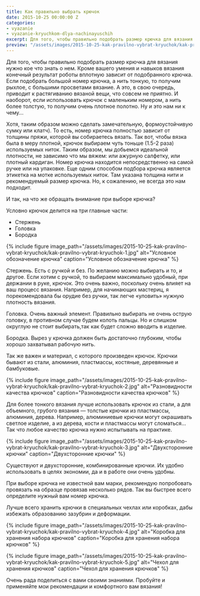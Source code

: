 ```yaml
---
title: Как правильно выбрать крючок
date: 2015-10-25 00:00:00 Z
categories:
- vyazanie
- vyazanie-kryuchkom-dlya-nachinayuschih
excerpt: Для того, чтобы правильно подобрать размер крючка для вязания нужно кое что знать о нем. Кроме вашего умения и навыков вязания конечный результат роботы вплотную зависит от подобранного крючка. Если подобрать...
preview: "/assets/images/2015-10-25-kak-pravilno-vybrat-kryuchok/kak-pravilno-vybrat-kryuchok-preview.jpg"
---
```


Для того, чтобы правильно подобрать размер крючка для вязания нужно кое что знать о нем. Кроме вашего умения и навыков вязания конечный результат роботы вплотную зависит от подобранного крючка. Если подобрать большой номер крючка, а нить тонкую, то получим рыхлое, с большими просветами вязание. А это, в свою очередь, приводит к растягиванию вязаной вещи, что совсем не приятно. И наоборот, если использовать крючок с маленьким номером, а нить более толстую, то получим очень плотное полотно. Ну и это нам ни к чему...

Хотя, таким образом можно сделать замечательную, формоустойчивую сумку или клатч). То есть, номер крючка полностью зависит от толщины пряжи, которой вы собираетесь вязать. Так вот, чтобы вязка была в меру плотной, крючок выбираем чуть тоньше (1.5-2 раза) используемых ниток. Таким образом, мы добьемся идеальной плотности, не зависимо что мы вяжем: или ажурную салфетку, или плотный кардиган. Номер крючка находится непосредственно на самой ручке или на упаковке. Еще одним способом подбора крючка является этикетка на мотке используемых ниток. Там указана толщина нити и рекомендуемый размер крючка. Но, к сожалению, не всегда это нам подходит.

И так, на что же обращать внимание при выборе крючка?

Условно крючок делится на три главные части:

* Стержень
* Головка
* Бородка

{% include figure image_path="/assets/images/2015-10-25-kak-pravilno-vybrat-kryuchok/kak-pravilno-vybrat-kryuchok-1.jpg" alt="Условное обозначение крючка" caption="Условное обозначение крючка" %}

Стержень. Есть с ручкой и без. По желанию можно выбирать и то, и другое. Если хотим с ручкой, то выбираем максимально удобный, при держании в руке, крючок. Это очень важно, поскольку очень влияет на ваш процесс вязания. Например, для начинающих мастериц, я порекомендовала бы орудие без ручки, так легче «уловить» нужную плотность вязания.

Головка. Очень важный элемент. Правильно выбирать не очень острую головку, в противном случае будем колоть пальцы. Но и слишком округлую не стоит выбирать,так как будет сложно вводить в изделие.

Бородка. Вырез у крючка должен быть достаточно глубоким, чтобы хорошо захватывал рабочую нить.

Так же важен и материал, с которого произведен крючок. Крючки бывают из стали, алюминия, пластмассы, костяные, деревянные и бамбуковые.

{% include figure image_path="/assets/images/2015-10-25-kak-pravilno-vybrat-kryuchok/kak-pravilno-vybrat-kryuchok-2.jpg" alt="Разновидности качества крючков" caption="Разновидности качества крючков" %}

Для более тонкого вязания лучше использовать крючок из стали, а для объемного, грубого вязания — толстые крючки из пластмассы, алюминия, дерева. Например, алюминиевые крючки могут окрашивать светлое изделие, а из дерева, кости и пластмассы могут сломаться... Так что любое качество крючка нужно испытывать на практике.

{% include figure image_path="/assets/images/2015-10-25-kak-pravilno-vybrat-kryuchok/kak-pravilno-vybrat-kryuchok-3.jpg" alt="Двухсторонние крючки" caption="Двухсторонние крючки" %}

Существуют и двухсторонние, комбинированные крючки. Их удобно использовать в целях экономии, да и в работе они очень удобны.

При выборе крючка не известной вам марки, рекомендую попробовать провязать на образце провязав несколько рядов. Так вы быстрее всего определите нужный вам номер крючка.

Лучше всего хранить крючки в специальных чехлах или коробках, дабы избежать образованию зазубрин и деформации.

{% include figure image_path="/assets/images/2015-10-25-kak-pravilno-vybrat-kryuchok/kak-pravilno-vybrat-kryuchok-4.jpg" alt="Коробка для хранения набора крючков" caption="Коробка для хранения набора крючков" %}

{% include figure image_path="/assets/images/2015-10-25-kak-pravilno-vybrat-kryuchok/kak-pravilno-vybrat-kryuchok-5.jpg" alt="Чехол для хранения крючков" caption="Чехол для хранения крючков" %}

Очень рада поделиться с вами своими знаниями. Пробуйте и применяйте мои рекомендации и комфортного вам вязания!
